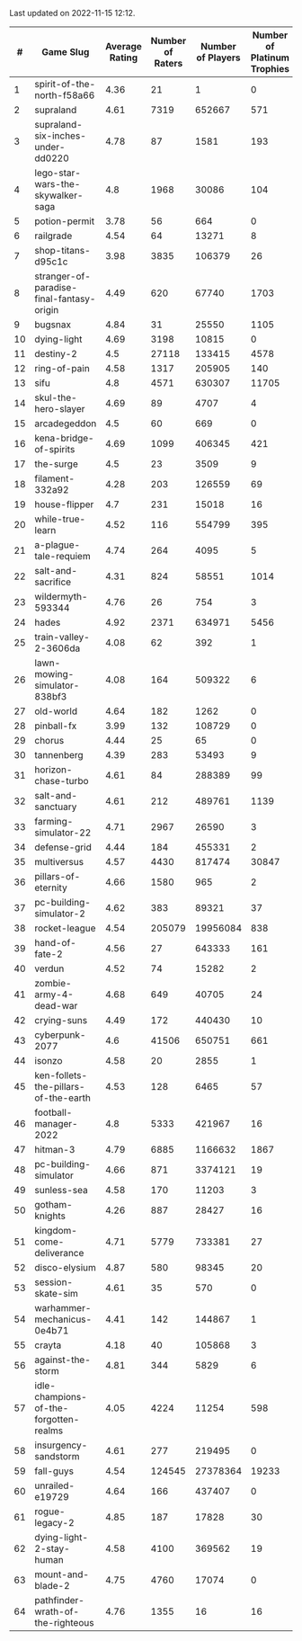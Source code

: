 Last updated on 2022-11-15 12:12.


|#|Game Slug|Average Rating|Number of Raters|Number of Players|Number of Platinum Trophies|Max Rarity (%)|
|---|---|---|---|---|---|---|
|1|spirit-of-the-north-f58a66|4.36|21|1|0|100|
|2|supraland|4.61|7319|652667|571|99|
|3|supraland-six-inches-under-dd0220|4.78|87|1581|193|99|
|4|lego-star-wars-the-skywalker-saga|4.8|1968|30086|104|98|
|5|potion-permit|3.78|56|664|0|98|
|6|railgrade|4.54|64|13271|8|98|
|7|shop-titans-d95c1c|3.98|3835|106379|26|98|
|8|stranger-of-paradise-final-fantasy-origin|4.49|620|67740|1703|98|
|9|bugsnax|4.84|31|25550|1105|97|
|10|dying-light|4.69|3198|10815|0|97|
|11|destiny-2|4.5|27118|133415|4578|96|
|12|ring-of-pain|4.58|1317|205905|140|96|
|13|sifu|4.8|4571|630307|11705|96|
|14|skul-the-hero-slayer|4.69|89|4707|4|96|
|15|arcadegeddon|4.5|60|669|0|95|
|16|kena-bridge-of-spirits|4.69|1099|406345|421|94|
|17|the-surge|4.5|23|3509|9|94|
|18|filament-332a92|4.28|203|126559|69|93|
|19|house-flipper|4.7|231|15018|16|93|
|20|while-true-learn|4.52|116|554799|395|93|
|21|a-plague-tale-requiem|4.74|264|4095|5|92|
|22|salt-and-sacrifice|4.31|824|58551|1014|91|
|23|wildermyth-593344|4.76|26|754|3|90|
|24|hades|4.92|2371|634971|5456|89|
|25|train-valley-2-3606da|4.08|62|392|1|89|
|26|lawn-mowing-simulator-838bf3|4.08|164|509322|6|88|
|27|old-world|4.64|182|1262|0|87|
|28|pinball-fx|3.99|132|108729|0|86|
|29|chorus|4.44|25|65|0|85|
|30|tannenberg|4.39|283|53493|9|85|
|31|horizon-chase-turbo|4.61|84|288389|99|83|
|32|salt-and-sanctuary|4.61|212|489761|1139|83|
|33|farming-simulator-22|4.71|2967|26590|3|81|
|34|defense-grid|4.44|184|455331|2|80|
|35|multiversus|4.57|4430|817474|30847|79|
|36|pillars-of-eternity|4.66|1580|965|2|79|
|37|pc-building-simulator-2|4.62|383|89321|37|75|
|38|rocket-league|4.54|205079|19956084|838|75|
|39|hand-of-fate-2|4.56|27|643333|161|72|
|40|verdun|4.52|74|15282|2|71|
|41|zombie-army-4-dead-war|4.68|649|40705|24|66|
|42|crying-suns|4.49|172|440430|10|65|
|43|cyberpunk-2077|4.6|41506|650751|661|62|
|44|isonzo|4.58|20|2855|1|62|
|45|ken-follets-the-pillars-of-the-earth|4.53|128|6465|57|50|
|46|football-manager-2022|4.8|5333|421967|16|49|
|47|hitman-3|4.79|6885|1166632|1867|48|
|48|pc-building-simulator|4.66|871|3374121|19|48|
|49|sunless-sea|4.58|170|11203|3|37|
|50|gotham-knights|4.26|887|28427|16|34|
|51|kingdom-come-deliverance|4.71|5779|733381|27|30|
|52|disco-elysium|4.87|580|98345|20|28|
|53|session-skate-sim|4.61|35|570|0|26|
|54|warhammer-mechanicus-0e4b71|4.41|142|144867|1|24|
|55|crayta|4.18|40|105868|3|23|
|56|against-the-storm|4.81|344|5829|6|21|
|57|idle-champions-of-the-forgotten-realms|4.05|4224|11254|598|6|
|58|insurgency-sandstorm|4.61|277|219495|0|6|
|59|fall-guys|4.54|124545|27378364|19233|4|
|60|unrailed-e19729|4.64|166|437407|0|2|
|61|rogue-legacy-2|4.85|187|17828|30|0.6|
|62|dying-light-2-stay-human|4.58|4100|369562|19|0.3|
|63|mount-and-blade-2|4.75|4760|17074|0|0.2|
|64|pathfinder-wrath-of-the-righteous|4.76|1355|16|16|0.2|

